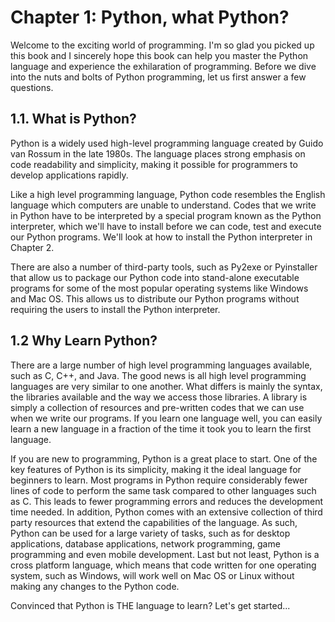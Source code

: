 # Chapter 1: Python, what Python?

Welcome to the exciting world of programming. I'm so glad you picked up this book and I sincerely hope this book can help you master the Python language and experience the exhilaration of programming. Before we dive into the nuts and bolts of Python programming, let us first answer a few questions.

## 1.1. What is Python?

Python is a widely used high-level programming language created by Guido van Rossum in the late 1980s. The language places strong emphasis on code readability and simplicity, making it possible for programmers to develop applications rapidly.

Like a high level programming language, Python code resembles the English language which computers are unable to understand. Codes that we write in Python have to be interpreted by a special program known as the Python interpreter, which we'll have to install before we can code, test and execute our Python programs. We'll look at how to install the Python interpreter in Chapter 2.

There are also a number of third-party tools, such as Py2exe or Pyinstaller that allow us to package our Python code into stand-alone executable programs for some of the most popular operating systems like Windows and Mac OS. This allows us to distribute our Python programs without requiring the users to install the Python interpreter.

## 1.2 Why Learn Python?

There are a large number of high level programming languages available, such as C, C++, and Java. The good news is all high level programming languages are very similar to one another. What differs is mainly the syntax, the libraries available and the way we access those libraries. A library is simply a collection of resources and pre-written codes that we can use when we write our programs. If you learn one language well, you can easily learn a new language in a fraction of the time it took you to learn the first language.

If you are new to programming, Python is a great place to start. One of the key features of Python is its simplicity, making it the ideal language for beginners to learn. Most programs in Python require considerably fewer lines of code to perform the same task compared to other languages such as C. This leads to fewer programming errors and reduces the development time needed. In addition, Python comes with an extensive collection of third party resources that extend the capabilities of the language. As such, Python can be used for a large variety of tasks, such as for desktop applications, database applications, network programming, game programming and even mobile development. Last but not least, Python is a cross platform language, which means that code written for one operating system, such as Windows, will work well on Mac OS or Linux without making any changes to the Python code.

Convinced that Python is THE language to learn? Let's get started...
